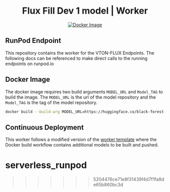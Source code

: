 <div align="center">

<h1>Flux Fill Dev 1 model | Worker</h1>

[![Docker Image](https://github.com/runpod-workers/worker-stable_diffusion_v1/actions/workflows/CD-docker_release.yml/badge.svg)](https://github.com/runpod-workers/worker-stable_diffusion_v1/actions/workflows/CD-docker_release.yml)

</div>

## RunPod Endpoint

This repository contains the worker for the VTON-FLUX Endpoints. The following docs can be referenced to make direct calls to the running endpoints on runpod.io


## Docker Image

The docker image requires two build arguments `MODEL_URL` and `Model_TAG` to build the image. The `MODEL_URL` is the url of the model repository and the `Model_TAG` is the tag of the model repository.

```bash
docker build --build-arg MODEL_URL=https://huggingface.co/black-forest-labs/FLUX.1-Fill-dev --build-arg MODEL_TAG=black-forest-labs/FLUX.1-Fill-dev -t runwayml/FLUX.1-Fill-dev .
```

## Continuous Deployment

This worker follows a modified version of the [worker template](https://github.com/runpod-workers/worker-template) where the Docker build workflow contains additional models to be built and pushed.

# serverless_runpod
>>>>>>> 5204476ce71e8f31439f4d7f1fa8de65b860bc3d
